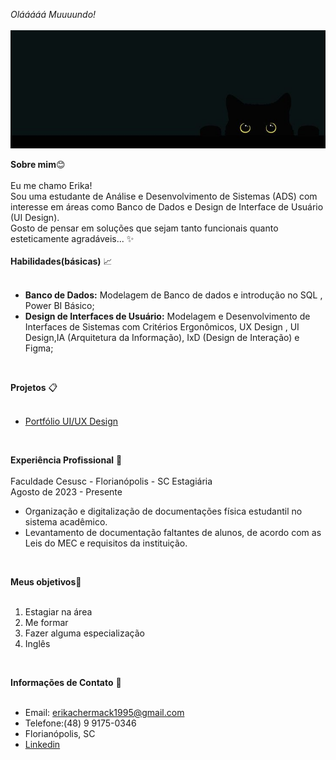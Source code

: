 <!--
**ErikaChermack/ErikaChermack** is a ✨ _special_ ✨ repository because its `README.md` (this file) appears on your GitHub profile.

Here are some ideas to get you started:

- 🔭 I’m currently working on ...
- 🌱 I’m currently learning ...
- 👯 I’m looking to collaborate on ...
- 🤔 I’m looking for help with ...
- 💬 Ask me about ...
- 📫 How to reach me: ...
- 😄 Pronouns: ...
- ⚡ Fun fact: ...
-->
 *Olááááá Muuuundo!*<br>
<br>
![Gatinho](imagens/gatinho2.jpeg)

**Sobre mim**😊 <br>
<br>
Eu me chamo Erika! <br>
Sou uma estudante de Análise e Desenvolvimento de Sistemas (ADS) com interesse em áreas como Banco de Dados e Design de Interface de Usuário (UI Design).<br>
Gosto de pensar em soluções que sejam tanto funcionais quanto esteticamente agradáveis... ✨ <br>
<br>
**Habilidades(básicas)** 📈 <br>
<br>
- **Banco de Dados:** Modelagem de Banco de dados e introdução no SQL , Power BI Básico;
- **Design de Interfaces de Usuário:** Modelagem e Desenvolvimento de  Interfaces de Sistemas com Critérios Ergonômicos, UX Design , UI Design,IA (Arquitetura da Informação), IxD (Design de Interação) e Figma;<br>
<br>

**Projetos** 📋<br>
<br>
- [Portfólio UI/UX Design](https://www.canva.com/design/DAF7Spxa34w/QDCv2qFQeCbYkTQPvSIbEw/view?utm_content=DAF7Spxa34w&utm_campaign=designshare&utm_medium=link&utm_source=editor)<br>
<br>

**Experiência Profissional** 📑 <br>
<br>
Faculdade Cesusc - Florianópolis - SC
Estagiária  
Agosto de 2023 - Presente<br>
- Organização e digitalização de documentações física estudantil no sistema acadêmico.
- Levantamento de documentação faltantes de alunos, de acordo com as Leis do MEC e requisitos da instituição.<br>
<br>

**Meus objetivos**🐾<br>
<br>
1. Estagiar na área<br>
2. Me formar<br>
3. Fazer alguma especialização<br>
4. Inglês
<br>

**Informações de Contato** 📨 <br>
<br>
- Email: erikachermack1995@gmail.com<br>
- Telefone:(48) 9 9175-0346<br>
- Florianópolis, SC<br>
- [Linkedin](www.linkedin.com/in/erika-chermack)
